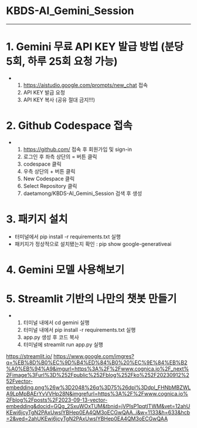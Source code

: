 # KBDS-AI_Gemini_Session
--------
# 1. Gemini 무료 API KEY 발급 방법 (분당 5회, 하루 25회 요청 가능)
- 1) https://aistudio.google.com/prompts/new_chat 접속
  2) API KEY 발급 요청
  3) API KEY 복사 (공유 절대 금지!!!)
 
# 2. Github Codespace 접속
- 1) https://github.com/ 접속 후 회원가입 및 sign-in
  2) 로그인 후 좌측 상단의 = 버튼 클릭
  3) codespace 클릭
  4) 우측 상단의 + 버튼 클릭
  5) New Codespace 클릭
  6) Select Repository 클릭
  7) daetamong/KBDS-AI_Gemini_Session 검색 후 생성
     
# 3. 패키지 설치
- 터미널에서 pip install -r requirements.txt 실행
- 패키지가 정상적으로 설치됐는지 확인 : pip show google-generativeai

# 4. Gemini 모델 사용해보기

# 5. Streamlit 기반의 나만의 챗봇 만들기
- 1) 터미널 내에서 cd gemini 실행
  2) 터미널 내에서 pip install -r requirements.txt 실행
  3) app.py 생성 후 코드 복사
  4) 터미널에 streamlit run app.py 실행

https://streamlit.io/
https://www.google.com/imgres?q=%EB%8D%B0%EC%9D%B4%ED%84%B0%20%EC%9E%84%EB%B2%A0%EB%94%A9&imgurl=https%3A%2F%2Fwww.cognica.io%2F_next%2Fimage%3Furl%3D%252Fpublic%252Fblog%252Fko%252F20230912%252Fvector-embedding.png%26w%3D2048%26q%3D75%26dpl%3Ddpl_FHNbMBZWLA9LpMpBAErYvVVHp28N&imgrefurl=https%3A%2F%2Fwww.cognica.io%2Fblog%2Fposts%2F2023-09-13-vector-embedding&docid=GQg_2SxuWOxTUM&tbnid=jVPIsP1pqtITWM&vet=12ahUKEwi6jcyTgN2PAxUwslYBHep0EA4QM3oECGwQAA..i&w=1133&h=633&hcb=2&ved=2ahUKEwi6jcyTgN2PAxUwslYBHep0EA4QM3oECGwQAA
